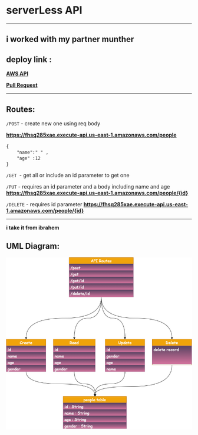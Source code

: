 

# serverLess API

---

## i worked with my partner munther 
## deploy link :

**[AWS API](https://fhsq285xae.execute-api.us-east-1.amazonaws.com/people)** 

**[Pull Request](https://github.com/abu-nofal/serverless-api-/pull/1)** 


---

## Routes:
`/POST` - create new one using req body

**https://fhsq285xae.execute-api.us-east-1.amazonaws.com/people**
```
{
    "name":" " ,
    "age" :12 
}
```

`/GET `- get all or include an id parameter to get one

`/PUT` - requires an id parameter and a body including name and age
**https://fhsq285xae.execute-api.us-east-1.amazonaws.com/people/{id}**

`/DELETE` - requires id parameter
**https://fhsq285xae.execute-api.us-east-1.amazonaws.com/people/{id}**


---

**i take it from ibrahem**

## UML Diagram:
![](https://raw.githubusercontent.com/ibrahemomari/serverLess/main/sreverLess.png)